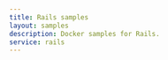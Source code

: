 ```yaml
---
title: Rails samples
layout: samples
description: Docker samples for Rails.
service: rails
---
```


